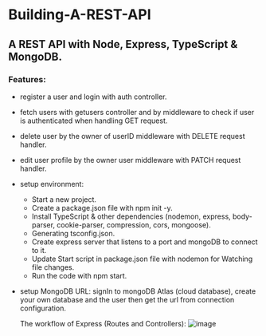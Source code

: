# Building-A-REST-API

## A REST API with Node, Express, TypeScript & MongoDB.
### Features:
- register a user and login with auth controller.
- fetch users with getusers controller and by middleware to check if user is authenticated when handling GET request.
- delete user by the owner of userID middleware with DELETE request handler.
- edit user profile by the owner user middleware with PATCH request handler.
  
- setup environment:
  - Start a new project.
  - Create a package.json file with npm init -y.
  - Install TypeScript & other dependencies (nodemon, express, body-parser, cookie-parser, compression, cors, mongoose).
  - Generating tsconfig.json.
  - Create express server that listens to a port and mongoDB to connect to it.
  - Update Start script in package.json file with nodemon for Watching file changes.
  - Run the code with npm start.

- setup MongoDB URL:
  signIn to mongoDB Atlas (cloud database), create your own database and the user then get the url from connection configuration.

  The workflow of Express (Routes and Controllers): 
  ![image](https://github.com/TasneemFand/Building-A-REST-API/assets/91028827/0b4ae3e3-0382-4cbc-9d79-114fd4b43277)

